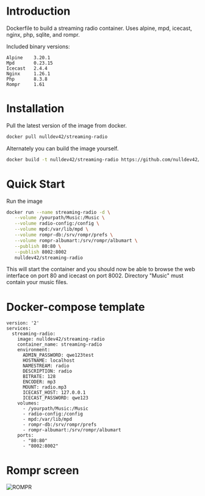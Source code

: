 # Introduction

Dockerfile to build a streaming radio container.  Uses alpine, mpd, icecast, nginx, php, sqlite, and rompr.

Included binary versions:

```text
Alpine    3.20.1
Mpd       0.23.15
Icecast   2.4.4
Nginx     1.26.1
Php       8.3.8
Rompr     1.61
```

# Installation

Pull the latest version of the image from docker.

```bash
docker pull nulldev42/streaming-radio
```

Alternately you can build the image yourself.

```bash
docker build -t nulldev42/streaming-radio https://github.com/nulldev42/streaming-radio.git
```

# Quick Start

Run the image

```bash
docker run --name streaming-radio -d \
   --volume /yourpath/Music:/Music \
   --volume radio-config:/config \
   --volume mpd:/var/lib/mpd \
   --volume rompr-db:/srv/rompr/prefs \
   --volume rompr-albumart:/srv/rompr/albumart \
   --publish 80:80 \
   --publish 8002:8002
   nulldev42/streaming-radio
```

This will start the container and you should now be able to browse the web interface on port 80 and icecast on port 8002.
Directory "Music" must contain your music files.

# Docker-compose template
```docker-compose
version: '2'
services:
  streaming-radio:
    image: nulldev42/streaming-radio
    container_name: streaming-radio
    environment:
      ADMIN_PASSWORD: qwe123test
      HOSTNAME: localhost
      NAMESTREAM: radio
      DESCRIPTION: radio
      BITRATE: 128
      ENCODER: mp3
      MOUNT: radio.mp3
      ICECAST_HOST: 127.0.0.1
      ICECAST_PASSWORD: qwe123
    volumes:
      - /yourpath/Music:/Music
      - radio-config:/config
      - mpd:/var/lib/mpd
      - rompr-db:/srv/rompr/prefs
      - rompr-albumart:/srv/rompr/albumart
    ports:
      - "80:80"
      - "8002:8002"
```
# Rompr screen
![ROMPR](https://fatg3erman.github.io/RompR/images/desktopskin.png)
